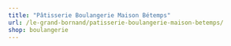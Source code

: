 ```yaml
---
title: "Pâtisserie Boulangerie Maison Bétemps"
url: /le-grand-bornand/patisserie-boulangerie-maison-betemps/
shop: boulangerie
---
```

